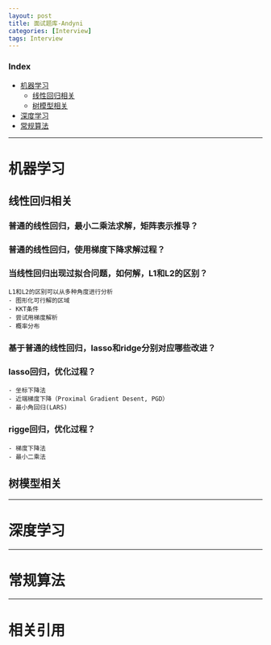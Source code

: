 ```yaml
---
layout: post
title: 面试题库-Andyni
categories: [Interview]
tags: Interview
---
```


### Index
<!-- TOC -->
- [机器学习](#机器学习)
    - [线性回归相关](#线性回归相关)
    - [树模型相关](#树模型相关)
- [深度学习](#深度学习)
- [常规算法](#常规算法)
<!-- /TOC -->

---
# 机器学习<!-- 居中显示 -->

## 线性回归相关

### 普通的线性回归，最小二乘法求解，矩阵表示推导？

### 普通的线性回归，使用梯度下降求解过程？

### 当线性回归出现过拟合问题，如何解，L1和L2的区别？
```
L1和L2的区别可以从多种角度进行分析
- 图形化可行解的区域
- KKT条件
- 尝试用梯度解析
- 概率分布
```

### 基于普通的线性回归，lasso和ridge分别对应哪些改进？

### lasso回归，优化过程？
```
- 坐标下降法
- 近端梯度下降（Proximal Gradient Desent, PGD）
- 最小角回归(LARS)
```

### rigge回归，优化过程？
```
- 梯度下降法
- 最小二乘法
```


## 树模型相关


---
# 深度学习


---
# 常规算法


---
# 相关引用
